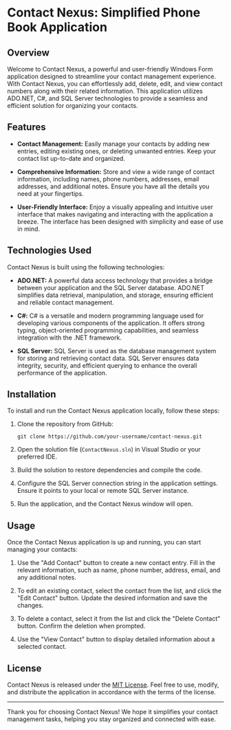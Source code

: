 # Contact Nexus: Simplified Phone Book Application

## Overview

Welcome to Contact Nexus, a powerful and user-friendly Windows Form application designed to streamline your contact management experience. With Contact Nexus, you can effortlessly add, delete, edit, and view contact numbers along with their related information. This application utilizes ADO.NET, C#, and SQL Server technologies to provide a seamless and efficient solution for organizing your contacts.

## Features

- **Contact Management:** Easily manage your contacts by adding new entries, editing existing ones, or deleting unwanted entries. Keep your contact list up-to-date and organized.

- **Comprehensive Information:** Store and view a wide range of contact information, including names, phone numbers, addresses, email addresses, and additional notes. Ensure you have all the details you need at your fingertips.

- **User-Friendly Interface:** Enjoy a visually appealing and intuitive user interface that makes navigating and interacting with the application a breeze. The interface has been designed with simplicity and ease of use in mind.

## Technologies Used

Contact Nexus is built using the following technologies:

- **ADO.NET:** A powerful data access technology that provides a bridge between your application and the SQL Server database. ADO.NET simplifies data retrieval, manipulation, and storage, ensuring efficient and reliable contact management.

- **C#:** C# is a versatile and modern programming language used for developing various components of the application. It offers strong typing, object-oriented programming capabilities, and seamless integration with the .NET framework.

- **SQL Server:** SQL Server is used as the database management system for storing and retrieving contact data. SQL Server ensures data integrity, security, and efficient querying to enhance the overall performance of the application.

## Installation

To install and run the Contact Nexus application locally, follow these steps:

1. Clone the repository from GitHub:

   ```shell
   git clone https://github.com/your-username/contact-nexus.git
   ```

2. Open the solution file (`ContactNexus.sln`) in Visual Studio or your preferred IDE.

3. Build the solution to restore dependencies and compile the code.

4. Configure the SQL Server connection string in the application settings. Ensure it points to your local or remote SQL Server instance.

5. Run the application, and the Contact Nexus window will open.

## Usage

Once the Contact Nexus application is up and running, you can start managing your contacts:

1. Use the "Add Contact" button to create a new contact entry. Fill in the relevant information, such as name, phone number, address, email, and any additional notes.

2. To edit an existing contact, select the contact from the list, and click the "Edit Contact" button. Update the desired information and save the changes.

3. To delete a contact, select it from the list and click the "Delete Contact" button. Confirm the deletion when prompted.

4. Use the "View Contact" button to display detailed information about a selected contact.

## License

Contact Nexus is released under the [MIT License](LICENSE). Feel free to use, modify, and distribute the application in accordance with the terms of the license.

---

Thank you for choosing Contact Nexus! We hope it simplifies your contact management tasks, helping you stay organized and connected with ease.
